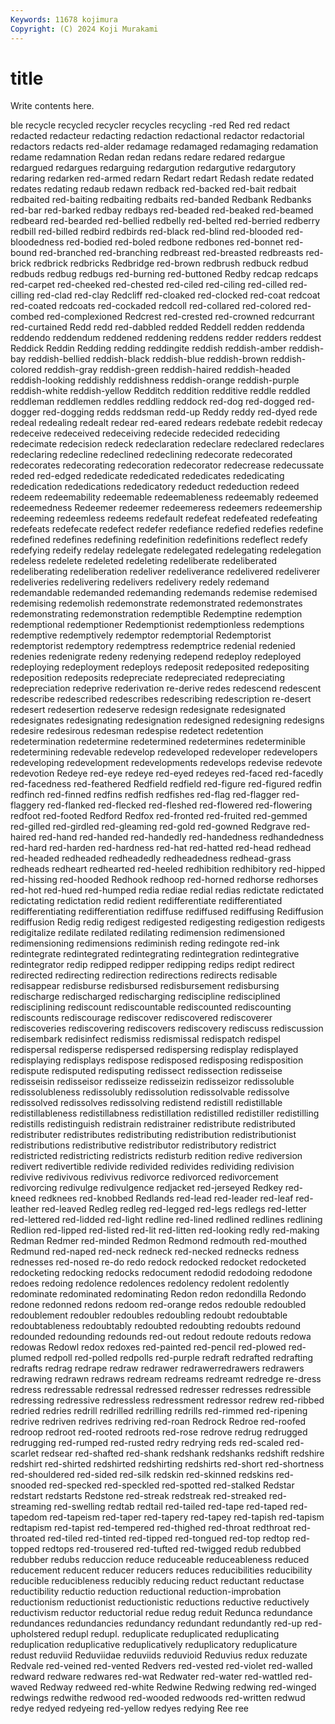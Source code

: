 ```yaml
---
Keywords: 11678 kojimura
Copyright: (C) 2024 Koji Murakami
---
```


# title

Write contents here.



ble recycle recycled recycler recycles
recycling -red Red red redact redacted redacteur redacting redaction redactional
redactor redactorial redactors redacts red-alder redamage redamaged redamaging redamation redame
redamnation Redan redan redans redare redared redargue redargued redargues redarguing
redargution redargutive redargutory redaring redarken red-armed redarn Redart redart Redash
redate redated redates redating redaub redawn redback red-backed red-bait redbait
redbaited red-baiting redbaiting redbaits red-banded Redbank Redbanks red-bar red-barked redbay
redbays red-beaded red-beaked red-beamed redbeard red-bearded red-bellied redbelly red-belted red-berried
redberry redbill red-billed redbird redbirds red-black red-blind red-blooded red-bloodedness red-bodied
red-boled redbone redbones red-bonnet red-bound red-branched red-branching redbreast red-breasted redbreasts
red-brick redbrick redbricks Redbridge red-brown redbrush redbuck redbud redbuds redbug
redbugs red-burning red-buttoned Redby redcap redcaps red-carpet red-cheeked red-chested red-ciled
red-ciling red-cilled red-cilling red-clad red-clay Redcliff red-cloaked red-clocked red-coat redcoat
red-coated redcoats red-cockaded redcoll red-collared red-colored red-combed red-complexioned Redcrest red-crested
red-crowned redcurrant red-curtained Redd redd red-dabbled redded Reddell redden reddenda
reddendo reddendum reddened reddening reddens redder redders reddest Reddick Reddin
Redding redding reddingite reddish reddish-amber reddish-bay reddish-bellied reddish-black reddish-blue reddish-brown
reddish-colored reddish-gray reddish-green reddish-haired reddish-headed reddish-looking reddishly reddishness reddish-orange reddish-purple
reddish-white reddish-yellow Redditch reddition redditive reddle reddled reddleman reddlemen reddles
reddling reddock red-dog red-dogged red-dogger red-dogging redds reddsman redd-up Reddy
reddy red-dyed rede redeal redealing redealt redear red-eared redears redebate
redebit redecay redeceive redeceived redeceiving redecide redecided redeciding redecimate redecision
redeck redeclaration redeclare redeclared redeclares redeclaring redecline redeclined redeclining redecorate
redecorated redecorates redecorating redecoration redecorator redecrease redecussate reded red-edged rededicate
rededicated rededicates rededicating rededication rededications rededicatory rededuct rededuction redeed redeem
redeemability redeemable redeemableness redeemably redeemed redeemedness Redeemer redeemer redeemeress redeemers
redeemership redeeming redeemless redeems redefault redefeat redefeated redefeating redefeats redefecate
redefect redefer redefiance redefied redefies redefine redefined redefines redefining redefinition
redefinitions redeflect redefy redefying redeify redelay redelegate redelegated redelegating redelegation
redeless redelete redeleted redeleting redeliberate redeliberated redeliberating redeliberation redeliver redeliverance
redelivered redeliverer redeliveries redelivering redelivers redelivery redely redemand redemandable redemanded
redemanding redemands redemise redemised redemising redemolish redemonstrate redemonstrated redemonstrates redemonstrating
redemonstration redemptible Redemptine redemption redemptional redemptioner Redemptionist redemptionless redemptions redemptive
redemptively redemptor redemptorial Redemptorist redemptorist redemptory redemptress redemptrice redenial redenied
redenies redenigrate redeny redenying redepend redeploy redeployed redeploying redeployment redeploys
redeposit redeposited redepositing redeposition redeposits redepreciate redepreciated redepreciating redepreciation redeprive
rederivation re-derive redes redescend redescent redescribe redescribed redescribes redescribing redescription
re-desert redesert redesertion redeserve redesign redesignate redesignated redesignates redesignating redesignation
redesigned redesigning redesigns redesire redesirous redesman redespise redetect redetention redetermination
redetermine redetermined redetermines redeterminible redetermining redevable redevelop redeveloped redeveloper redevelopers
redeveloping redevelopment redevelopments redevelops redevise redevote redevotion Redeye red-eye redeye
red-eyed redeyes red-faced red-facedly red-facedness red-feathered Redfield redfield red-figure red-figured
redfin redfinch red-finned redfins redfish redfishes red-flag red-flagger red-flaggery red-flanked
red-flecked red-fleshed red-flowered red-flowering redfoot red-footed Redford Redfox red-fronted red-fruited
red-gemmed red-gilled red-girdled red-gleaming red-gold red-gowned Redgrave red-haired red-hand red-handed
red-handedly red-handedness redhandedness red-hard red-harden red-hardness red-hat red-hatted red-head redhead
red-headed redheaded redheadedly redheadedness redhead-grass redheads redheart redhearted red-heeled redhibition
redhibitory red-hipped red-hissing red-hooded Redhook redhoop red-horned redhorse redhorses red-hot
red-hued red-humped redia rediae redial redias redictate redictated redictating redictation
redid redient redifferentiate redifferentiated redifferentiating redifferentiation rediffuse rediffused rediffusing Rediffusion
rediffusion Redig redig redigest redigested redigesting redigestion redigests redigitalize redilate
redilated redilating redimension redimensioned redimensioning redimensions rediminish reding redingote red-ink
redintegrate redintegrated redintegrating redintegration redintegrative redintegrator redip redipped redipper redipping
redips redipt redirect redirected redirecting redirection redirections redirects redisable redisappear
redisburse redisbursed redisbursement redisbursing redischarge redischarged redischarging rediscipline redisciplined redisciplining
rediscount rediscountable rediscounted rediscounting rediscounts rediscourage rediscover rediscovered rediscoverer rediscoveries
rediscovering rediscovers rediscovery rediscuss rediscussion redisembark redisinfect redismiss redismissal redispatch
redispel redispersal redisperse redispersed redispersing redisplay redisplayed redisplaying redisplays redispose
redisposed redisposing redisposition redispute redisputed redisputing redissect redissection redisseise redisseisin
redisseisor redisseize redisseizin redisseizor redissoluble redissolubleness redissolubly redissolution redissolvable redissolve
redissolved redissolves redissolving redistend redistill redistillable redistillableness redistillabness redistillation redistilled
redistiller redistilling redistills redistinguish redistrain redistrainer redistribute redistributed redistributer redistributes
redistributing redistribution redistributionist redistributions redistributive redistributor redistributory redistrict redistricted redistricting
redistricts redisturb redition redive rediversion redivert redivertible redivide redivided redivides
redividing redivision redivive redivivous redivivus redivorce redivorced redivorcement redivorcing redivulge
redivulgence redjacket red-jerseyed Redkey red-kneed redknees red-knobbed Redlands red-lead red-leader
red-leaf red-leather red-leaved Redleg redleg red-legged red-legs redlegs red-letter red-lettered
red-lidded red-light redline red-lined redlined redlines redlining Redlion red-lipped red-listed
red-lit red-litten red-looking redly red-making Redman Redmer red-minded Redmon Redmond
redmouth red-mouthed Redmund red-naped red-neck redneck red-necked rednecks redness rednesses
red-nosed re-do redo redock redocked redocket redocketed redocketing redocking redocks
redocument redodid redodoing redodone redoes redoing redolence redolences redolency redolent
redolently redominate redominated redominating Redon redon redondilla Redondo redone redonned
redons redoom red-orange redos redouble redoubled redoublement redoubler redoubles redoubling
redoubt redoubtable redoubtableness redoubtably redoubted redoubting redoubts redound redounded redounding
redounds red-out redout redoute redouts redowa redowas Redowl redox redoxes
red-painted red-pencil red-plowed red-plumed redpoll red-polled redpolls red-purple redraft redrafted
redrafting redrafts redrag redrape redraw redrawer redrawerredrawers redrawers redrawing redrawn
redraws redream redreams redreamt redredge re-dress redress redressable redressal redressed
redresser redresses redressible redressing redressive redressless redressment redressor redrew red-ribbed
redried redries redrill redrilled redrilling redrills red-rimmed red-ripening redrive redriven
redrives redriving red-roan Redrock Redroe red-roofed redroop redroot red-rooted redroots
red-rose redrove redrug redrugged redrugging red-rumped red-rusted redry redrying reds
red-scaled red-scarlet redsear red-shafted red-shank redshank redshanks redshift redshire redshirt
red-shirted redshirted redshirting redshirts red-short red-shortness red-shouldered red-sided red-silk redskin
red-skinned redskins red-snooded red-specked red-speckled red-spotted red-stalked Redstar redstart redstarts
Redstone red-streak redstreak red-streaked red-streaming red-swelling redtab redtail red-tailed red-tape
red-taped red-tapedom red-tapeism red-taper red-tapery red-tapey red-tapish red-tapism redtapism red-tapist
red-tempered red-thighed red-throat redthroat red-throated red-tiled red-tinted red-tipped red-tongued red-top
redtop red-topped redtops red-trousered red-tufted red-twigged redub redubbed redubber redubs
reduccion reduce reduceable reduceableness reduced reducement reducent reducer reducers reduces
reducibilities reducibility reducible reducibleness reducibly reducing reduct reductant reductase reductibility
reductio reduction reductional reduction-improbation reductionism reductionist reductionistic reductions reductive reductively
reductivism reductor reductorial redue redug reduit Redunca redundance redundances redundancies
redundancy redundant redundantly red-up red-upholstered redupl redupl. reduplicate reduplicated reduplicating
reduplication reduplicative reduplicatively reduplicatory reduplicature redust reduviid Reduviidae reduviids reduvioid
Reduvius redux reduzate Redvale red-veined red-vented Redvers red-vested red-violet red-walled
redward redware redwares red-wat Redwater red-water red-wattled red-waved Redway redweed
red-white Redwine Redwing redwing red-winged redwings redwithe redwood red-wooded redwoods
red-written redwud redye redyed redyeing red-yellow redyes redying Ree ree
